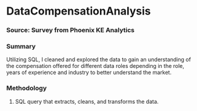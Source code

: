 # DataCompensationAnalysis

### Source: Survey from Phoenix KE Analytics

### Summary
Utilizing SQL, I cleaned and explored the data to gain an understanding of the compensation offered for different data roles depending in the role, years of experience and industry to better understand the market. 

### Methodology
1. SQL query that extracts, cleans, and transforms the data.





